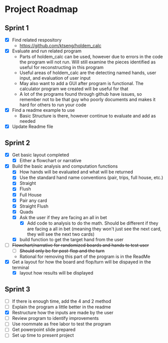 
# Project Roadmap

## Sprint 1
- [x] Find related respository
    - https://github.com/ktseng/holdem_calc
- [x] Evaluate and run related program
    - Parts of holdem_calc  can be used, however due to errors in the code the program will not run. Will still examine the pieces identified as useful for reconstructing in this program
    - Useful areas of holdem_calc are the detecting named hands, user input, and evaluation of user input
    - May also want to add a GUI after program is functional. The calculator program we created will be useful for that
    - A lot of the programs found through github have issues, so remember not to be that guy who poorly documents and makes it hard for others to run your code
- [x] Find a readme example to use
    - Basic Structure is there, however continue to evaluate and add as needed
- [x] Update Readme file

## Sprint 2
- [x] Get basic layout completed
    - [x] Either a flowchart or narrative
- [x] Build the basic analysis and computation functions
    - [x] How hands will be evaluated and what will be returned
    - [x] Use the standard hand name conventions (pair, trips, full house, etc.)
    - [x] Straight
    - [x] Flush
    - [x] Full House
    - [X] Pair any card
    - [x] Straight Flush
    - [x] Quads
    - [x] Ask the user if they are facing an all in bet
        - [x] Add code to analysis to do the math. Should be different if they are facing a all in bet (meaning they won't just see the next card, they will see the next two cards)
    - [x] build function to get the target hand from the user
- [ ] ~~Flowchart/narrative for randomized boards and hands to test user~~
    - [ ] ~~Should only be for post-flop and the turn~~
    - Rational for removing this part of the program is in the ReadMe
- [x] Get a layout for how the board and flop/turn will be dispayed in the terminal
    - [x] layout how results will be displayed

## Sprint 3

- [ ] If there is enough time, add the 4 and 2 method
- [ ] Explain the program a little better in the readme
- [x] Restructure how the inputs are made by the user
- [ ] Review program to identify improvements
- [ ] Use roommate as free labor to test the program
- [ ] Get powerpoint slide prepared
- [ ] Set up time to present project
